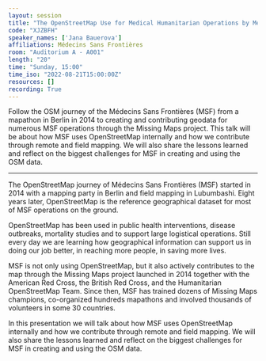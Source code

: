 ```yaml
---
layout: session
title: "The OpenStreetMap Use for Medical Humanitarian Operations by Médecins Sans Frontières"
code: "XJZBFH"
speaker_names: ['Jana Bauerova']
affiliations: Médecins Sans Frontières
room: "Auditorium A - A001"
length: "20"
time: "Sunday, 15:00"
time_iso: "2022-08-21T15:00:00Z"
resources: []
recording: True
---
```


Follow the OSM journey of the Médecins Sans Frontières (MSF) from a mapathon in Berlin in 2014 to creating and contributing geodata for numerous MSF operations through the Missing Maps project. This talk will be about how MSF uses OpenStreetMap internally and how we contribute through remote and field mapping. We will also share the lessons learned and reflect on the biggest challenges for MSF in creating and using the OSM data.

<hr>

The OpenStreetMap journey of Médecins Sans Frontières (MSF) started in 2014 with a mapping party in Berlin and field mapping in Lubumbashi. Eight years later, OpenStreetMap is the reference geographical dataset for most of MSF operations on the ground.

OpenStreetMap has been used in public health interventions, disease outbreaks, mortality studies and to support large logistical operations. Still every day we are learning how geographical information can support us in doing our job better, in reaching more people, in saving more lives. 

MSF is not only using OpenStreetMap, but it also actively contributes to the map through the Missing Maps project launched in 2014 together with the American Red Cross, the British Red Cross, and the Humanitarian OpenStreetMap Team. Since then, MSF has trained dozens of Missing Maps champions, co-organized hundreds mapathons and involved thousands of volunteers in some 30 countries.

In this presentation we will talk about how MSF uses OpenStreetMap internally and how we contribute through remote and field mapping. We will also share the lessons learned and reflect on the biggest challenges for MSF in creating and using the OSM data.

